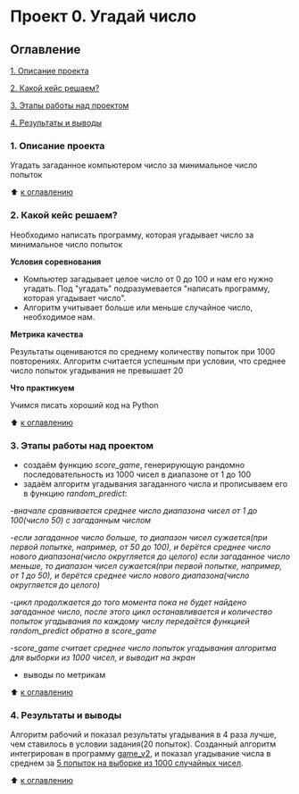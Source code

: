 # Проект 0. Угадай число

## Оглавление

[1. Описание проекта](https://github.com/Abricovich/sf_data_science/blob/main/project_0/README.md#1-%D0%BE%D0%BF%D0%B8%D1%81%D0%B0%D0%BD%D0%B8%D0%B5-%D0%BF%D1%80%D0%BE%D0%B5%D0%BA%D1%82%D0%B0)

[2. Какой кейс решаем?](https://github.com/Abricovich/sf_data_science/blob/main/project_0/README.md#2-%D0%BA%D0%B0%D0%BA%D0%BE%D0%B9-%D0%BA%D0%B5%D0%B9%D1%81-%D1%80%D0%B5%D1%88%D0%B0%D0%B5%D0%BC)

[3. Этапы работы над проектом](https://github.com/Abricovich/sf_data_science/blob/main/project_0/README.md#3-%D1%8D%D1%82%D0%B0%D0%BF%D1%8B-%D1%80%D0%B0%D0%B1%D0%BE%D1%82%D1%8B-%D0%BD%D0%B0%D0%B4-%D0%BF%D1%80%D0%BE%D0%B5%D0%BA%D1%82%D0%BE%D0%BC)

[4. Результаты и выводы](https://github.com/Abricovich/sf_data_science/blob/main/project_0/README.md#4-%D1%80%D0%B5%D0%B7%D1%83%D0%BB%D1%8C%D1%82%D0%B0%D1%82%D1%8B-%D0%B8-%D0%B2%D1%8B%D0%B2%D0%BE%D0%B4%D1%8B)



### 1. Описание проекта
Угадать загаданное компьютером число за минимальное число попыток

:arrow_up: [к оглавлению](https://github.com/Abricovich/sf_data_science/tree/main/project_0/README.md#оглавление)

### 2. Какой кейс решаем?
Необходимо написать программу, которая угадывает число за минимальное число попыток

**Условия соревнования**
- Компьютер загадывает целое число от 0 до 100 и нам его нужно угадать. Под "угадать" подразумевается "написать программу, которая угадывает число".
- Алгоритм учитывает больше или меньше случайное число, необходимое нам.

**Метрика качества**

Результаты оцениваются по среднему количеству попыток при 1000 повторениях. Алгоритм считается успешным при условии, что среднее число попыток угадывания не превышает 20

**Что практикуем**

Учимся писать хороший код на Python

:arrow_up: [к оглавлению](https://github.com/Abricovich/sf_data_science/tree/main/project_0/README.md#к_оглавлению)

### 3. Этапы работы над проектом

- создаём функцию *score_game*, генерирующую рандомно последовательность из 1000 чисел в диапазоне от 1 до 100
- задаём алгоритм угадывания загаданного числа и прописываем его в функцию *random_predict*:

-*вначале сравнивается среднее число диапазона чисел от 1 до 100(число 50) с загаданным числом*

-*если загаданное число больше, то диапазон чисел сужается(при первой попытке, например, от 50 до 100), и берётся среднее число нового диапазона(число округляется до целого)
если загаданное число меньше, то диапазон чисел сужается(при первой попытке, например, от 1 до 50), и берётся среднее число нового диапазона(число округляется до целого)*

-*цикл продолжается до того момента пока не будет найдено загаданное число, после этого цикл останавливается и количество попыток угадывания по каждому числу передаётся функцией random_predict обратно в score_game*

-*score_game считает среднее число попыток угадывания алгоритма для выборки из 1000 чисел, и выводит на экран*

- выводы по метрикам

:arrow_up: [к оглавлению](https://github.com/Abricovich/sf_data_science/tree/main/project_0/README.md#к_оглавлению)

### 4. Результаты и выводы

Алгоритм рабочий и показал результаты угадывания в 4 раза лучше, чем ставилось в условии задания(20 попыток). Созданный алгоритм интегрирован в программу [game_v2](https://github.com/Abricovich/sf_data_science/blob/main/project_0/game_v2.py), и показал угадывание числа в среднем за [5 попыток на выборке из 1000 случайных чисел](https://github.com/Abricovich/sf_data_science/blob/main/project_0/game.ipynb).

:arrow_up: [к оглавлению](https://github.com/Abricovich/sf_data_science/tree/main/project_0/README.md#к_оглавлению)











